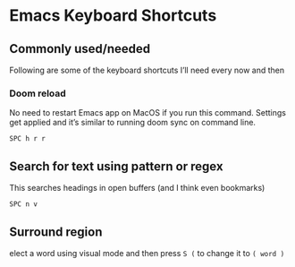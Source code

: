 
# Emacs Keyboard Shortcuts


## Commonly used/needed

Following are some of the keyboard shortcuts I’ll need every now and then


### Doom reload

No need to restart Emacs app on MacOS if you run this command. Settings get applied and it’s similar to running doom sync on command line.

`SPC h r r`


## Search for text using pattern or regex

This searches headings in open buffers (and I think even bookmarks)

`SPC n v`


## Surround region

elect a word using visual mode and then press `S (` to change it to `( word )`

